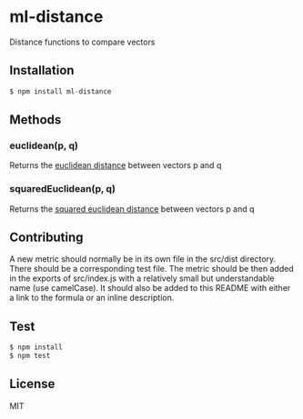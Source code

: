 # ml-distance

Distance functions to compare vectors

## Installation

```js
$ npm install ml-distance
```

## Methods

### euclidean(p, q)

Returns the [euclidean distance](http://en.wikipedia.org/wiki/Euclidean_distance#n_dimensions) between vectors p and q

### squaredEuclidean(p, q)

Returns the [squared euclidean distance](http://en.wikipedia.org/wiki/Euclidean_distance#Squared_Euclidean_distance) between vectors p and q

## Contributing

A new metric should normally be in its own file in the src/dist directory. There should be a corresponding test file.
The metric should be then added in the exports of src/index.js with a relatively small but understandable name (use camelCase).
It should also be added to this README with either a link to the formula or an inline description.

## Test

```js
$ npm install
$ npm test
```

## License

  MIT
